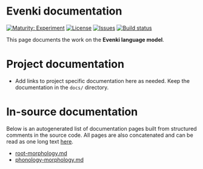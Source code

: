 # Evenki documentation

[![Maturity: Experiment](https://img.shields.io/badge/Maturity-Experiment-black.svg)](https://giellalt.github.io/MaturityClassification.html)
[![License](https://img.shields.io/github/license/giellalt/lang-evn)](https://raw.githubusercontent.com/giellalt/lang-evn/develop/LICENSE)
[![Issues](https://img.shields.io/github/issues/giellalt/lang-evn)](https://github.com/giellalt/lang-evn/issues)
[![Build status](https://github.com/giellalt/lang-evn/workflows/Speller%20CI+CD/badge.svg)](https://github.com/giellalt/lang-evn/actions)

This page documents the work on the **Evenki language model**. 

# Project documentation

* Add links to project specific documentation here as needed. Keep the documentation in the `docs/` directory.

# In-source documentation

Below is an autogenerated list of documentation pages built from structured comments in the source code. All pages are also concatenated and can be read as one long text [here](evn.md).
* [root-morphology.md](root-morphology.md)
* [phonology-morphology.md](phonology-morphology.md)
